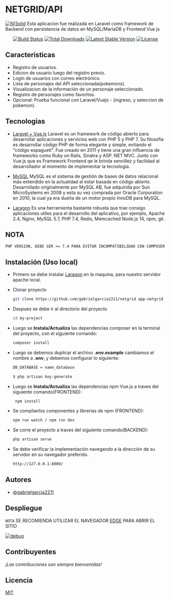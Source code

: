 # NETGRID/API

[![N|Solid](https://laravelvuespa.com/preview.png)](https://laravel.com)
Esta aplicacion fue realizada en Laravel como framework de Backend con persistencia de datos en MySQL/MariaDB y Frontend Vue.js

<p align="center">
<a href="https://travis-ci.org/laravel/framework"><img src="https://travis-ci.org/laravel/framework.svg" alt="Build Status"></a>
<a href="https://packagist.org/packages/laravel/framework"><img src="https://img.shields.io/packagist/dt/laravel/framework" alt="Total Downloads"></a>
<a href="https://packagist.org/packages/laravel/framework"><img src="https://img.shields.io/packagist/v/laravel/framework" alt="Latest Stable Version"></a>
<a href="https://packagist.org/packages/laravel/framework"><img src="https://img.shields.io/packagist/l/laravel/framework" alt="License"></a>
</p>



## Caracteristicas

- Registro de usuarios.
- Edicion de usuario luego del registro previo.
- Login de usuarios con correo electrónico.
- Lista de personajes del API seleccionada(pokemons).
- Visualizacion de la información de un personaje seleccionado.
- Registro de personajes como favoritos.
- Opcional: Prueba funcional con Laravel/Vuejs - (ingreso, y seleccion de pokemon).

## Tecnologias

* [Laravel + Vue.js](https://bluuweb.github.io/tutorial-laravel/vue/) Laravel es un framework de código abierto para desarrollar aplicaciones y servicios web con PHP 5 y PHP 7. Su filosofía es desarrollar código PHP de forma elegante y simple, evitando el "código espagueti". Fue creado en 2011 y tiene una gran influencia de frameworks como Ruby on Rails, Sinatra y ASP. NET MVC. Junto con Vue.js que es Framework Frontend qe le brinda sencillez y facilidad al desarrollador al momento de implementar la tecnologia.

* [MySQL](https://dev.mysql.com/downloads/mysql/) MySQL es el sistema de gestión de bases de datos relacional más extendido en la actualidad al estar basada en código abierto. Desarrollado originalmente por MySQL AB, fue adquirida por Sun MicroSystems en 2008 y esta su vez comprada por Oracle Corporation en 2010, la cual ya era dueña de un motor propio InnoDB para MySQL.

* [Laragon](https://laragon.org/download/index.html) Es una herramienta bastante robusta que trae consigo aplicaciones utiles para el desarrollo del aplicativo, por ejemplo, Apache 2.4, Nginx, MySQL 5.7, PHP 7.4, Redis, Memcached Node.js 14, npm, git.

## NOTA

`PHP VERSION, DEBE SER >= 7.4 PARA EVITAR INCOMPATIBILIDAD CON COMPOSER`



## Instalación (Uso local)
- Primero se debe instalar [Laragon](https://laragon.org/download/index.html) en la maquina, para nuestro servidor apache local.

- Clonar proyecto
    ```bash
    git clone https://github.com/gabrielgarcia2211/netgrid app-netgrid
    ```

- Despues se debe ir al directorio del proyecto
    ```bash
    cd my-project
    ```

- Luego se **Instala/Actualiza** las dependencias composer en la terminal del proyecto, con el siguiente comando:
    ```sh
    composer install
    ```
    
- Luego se debemos duplicar el archivo **.env.example** cambiamos el nombre a **.env**, y debemos configurar lo siguiente:
    ```sh
    DB_DATABASE = name_database
    ```
    ```javascript
    $ php artisan key:generate
    ```

- Luego se **Instala/Actualiza** las dependencias npm Vue.js a traves del siguiente comando(FRONTEND):
   ```sh
    npm install
    ```
- Se compilanlos componentes y librerias de npm (FRONTEND):
    ```sh
    npm run watch / npm run dev
    ```
- Se corre el proyecto a traves del siguiente comando(BACKEND):
    ```sh
    php artisan serve
    ```
- Se debe verificar la implementación navegando a la dirección de su servidor en su navegador preferido.
    ```sh
    http://127.0.0.1:8080/
    ```
    
    
## Autores

- [@gabrielgarcia2211](https://github.com/gabrielgarcia2211)

## Despliegue
`NOTA`
SE RECOMIENDA UTILIZAR EL NAVEGADOR [EDGE](https://www.microsoft.com/es-es/edge?form=MA13FJ)  PARA ABRIR EL SITIO

[![debug](https://img.icons8.com/color/0/heroku.png)](http://web-netgrid.herokuapp.com/)

## Contribuyentes
*¡Las contribuciones son siempre bienvenidas!*

## Licencia
[MIT](https://choosealicense.com/licenses/mit/)


